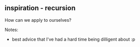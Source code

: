 ##  inspiration - recursion

How can we apply to ourselves?

Notes:
- best advice that I've had a hard time being dilligent about :p